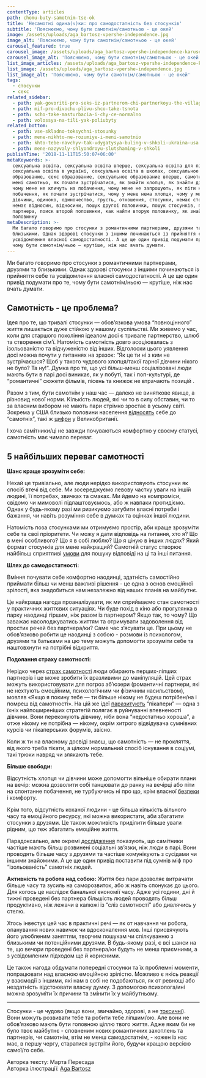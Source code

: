 ```yaml
---
contentType: articles
path: chomu-buty-samotnim-tse-ok
title: 'Несамотні одина(ч)ки: про самодостатність без стосунків'
subtitle: 'Пояснюємо, чому бути самотнім/самотньою - це окей'
image: /assets/uploads/aga_bartosz-vpershe-independence.jpg
image_alt: 'Пояснюємо, чому бути самотнім/самотньою - це окей'
carousel_featured: true
carousel_image: /assets/uploads/aga_bartosz-vpershe-independence-karusel.jpg
carousel_image_alt: 'Пояснюємо, чому бути самотнім/самотньою - це окей'
list_image_articles: /assets/uploads/aga_bartosz-vpershe-independence-karusel.jpg
list_image: /assets/uploads/aga_bartosz-vpershe-independence.jpg
list_image_alt: 'Пояснюємо, чому бути самотнім/самотньою - це окей'
tags:
  - стосунки
  - секс
related_sidebar:
  - path: yak-govoriti-pro-seks-iz-partnerom-chi-partnerkoyu-the-village
  - path: mif-pro-divochu-plivu-shco-take-tsnota
  - path: scho-take-masturbacia-i-chy-ce-normalno
  - path: volossya-na-tili-yak-poliubyty
related_bottom:
  - path: vse-skladno-toksychni-stosunky
  - path: mene-nikhto-ne-rozumiye-i-meni-samotnio
  - path: khto-tebe-navchyv-tak-vdygatysya-buling-v-shkoli-ukraina-usa
  - path: mene-nazyvaly-shlyondroyu-slutshaming-v-shkoli
publishTime: '2018-11-11T15:50:07+06:00'
metaKeywords: >-
  сексуальна освіта, сексуальна освіта вперше, сексуальна освіта для підлітків,
  сексуальна освіта в україні, сексуальна освіта в школах, сексуальное
  образование, секс образование, сексуальное образование вперше, самотність,
  мені самотньо, як почати зустрічатися, як знайти хлопця, як знайти дівчину,
  чому мене не кличуть на побачення, чому мене не запрошують, як піти на
  побачення, як почати зустрічатися, чому у мене нема хлопця, чому у мене нема
  дівчини, одиноко, одиночество, грусть, отношения, стосунки, немає стосунків,
  немає відносин, відносини, пошук другої половинки, пошук стосунків, пошук
  партнера, поиск второй половинки, как найти вторую половинку, як знайти другу
  половинку
metaDescription: >-
  Ми багато говоримо про стосунки з романтичними партнерами, друзями та
  близькими. Однак здорові стосунки з іншими починаються із прийняття себе та
  усвідомлення власної самодостатності. А це ще один привід подумати про те,
  чому бути самотнім/ньою — крутіше, ніж нас вчать думати.
---
```

Ми багато говоримо про стосунки з романтичними партнерами, друзями та близькими. Однак здорові стосунки з іншими починаються із прийняття себе та усвідомлення власної самодостатності. А це ще один привід подумати про те, чому бути самотнім/ньою — крутіше, ніж нас вчать думати.  

## Самотність - це проблема?

Ідея про те, що тривалі стосунки — обов’язкова умова “повноцінного” життя лишається дуже стійкою у нашому суспільстві. Ми живемо у час, коли для старшого покоління ідеалом досі є тривале партнерство, шлюб та створення сім’ї. Натомість самотність довго асоціювалась з ізольованістю та відчуженістю від інших. Відголоски цього уявлення досі можна почути у питаннях на зразок: “Як це ти ні з ким не зустрічаєшся? Щоб у такого чудового хлопця/такої гарної дівчини нікого не було? Та ну!”. Думка про те, що усі більш-менш соціалізовані люди мають бути в парі досі виникає, як у побуті, так і поп-культурі, де “романтичні” сюжети фільмів, пісень та книжок не втрачають позицій . 

Разом з тим, бути самотнім у наш час — далеко не виняткове явище, а різновид нової норми. Кількість людей, які чи то в силу обставин, чи то за власним вибором не мають пари стрімко зростає в усьому світі. Зокрема у США близько половини населення [відносять](http://www.upcisam.com/about/singles-statistics/) себе до “самотніх”, такі ж [цифри](https://www.independent.co.uk/life-style/dating/uk-cities-with-the-most-single-people-the-majority-of-mancunians-are-not-married-or-in-a-civil-9870992.html) у Великобританії. 

І хоча самітники/ці не завжди почуваються комфортно у своєму статусі, самотність має чимало переваг.

## 5 найбільших переваг самотності

**Шанс краще зрозуміти себе:**

Нехай це тривіально, але люди нерідко використовують стосунки як спосіб втечі від себе. Ми зосереджуємо левову частку уваги на іншій людині, її потребах, звичках та смаках. Ми йдемо на компроміси, свідомо чи мимоволі підлаштовуємось, або ж навпаки протидіємо. Однак у будь-якому разі ми ризикуємо загубити власні потреби і бажання, чи навіть розуміння себе в думках та оцінках іншої людини. 

Натомість поза стосунками ми отримуємо простір, аби краще зрозуміти себе та свої пріоритети. Чи можу я дати відповідь на питання, хто я? Що в мені особливого? Що я в собі люблю? Що я ціную в інших людях? Який формат стосунків для мене найкращий? Самотній статус створює найбільш сприятливі [умови](https://www.theatlantic.com/health/archive/2017/03/the-virtues-of-isolation/521100/) для пошуку відповіді на ці та інші питання.  

**Шлях до самодостатності:**

Вміння почувати себе комфортно наодинці, здатність самостійно приймати більш чи менш важливі рішення - це одна з основ емоційної зрілості, яка знадобиться нам незалежно від наших планів на майбутнє. 

Це найкраща нагода проаналізувати, як ми сприймаємо стан самотності у практичних життєвих ситуаціях. Чи буде похід в кіно або прогулянка в парку наодинці гіршим, ніж разом із партнером? Якщо так, то чому? Що заважає насолоджуватись життям та отримувати задоволення від простих речей без партнера/ки? Саме час з’ясувати це. При цьому не обов’язково робити це наодинці з собою - розмови із психологом, друзями та батьками на цю тему можуть допомогти зрозуміти себе та наштовхнути на потрібні відкриття. 

**Подолання страху самотності:**

Нерідко через [страх самотності](https://vpershe.com/articles/mene-nikhto-ne-rozumiye-i-meni-samotnio) люди обирають перших-ліпших партнерів і це може зробити їх вразливими до маніпуляцій. Цей страх можуть використовувати для погроз аб’юзери (романтичні партнери, які не нехтують емоційним, психологічним чи фізичним насильством), мовляв «Якщо я покину тебе — ти більше нікому не будеш потрібен/на і помреш від самотності». На цій же ідеї [паразитують](https://www.elitedaily.com/women/signs-youre-talking-to-pick-artist/854610) “пікапери” — одна з їхніх найпоширеніших стратегій полягає в руйнуванні впевненості дівчини. Вони переконують дівчину, ніби вона “недостатньо хороша”, а отже нікому не потрібна — нікому, окрім хитрого відвідувача сумнівних курсів чи пікаперських форумів, звісно. 

Коли ж ти на власному досвіді знаєш, що самотність — не прокляття, від якого треба тікати, а цілком нормальний спосіб існування в соціумі, такі трюки навряд чи злякають тебе.

**Більше свободи:**

Відсутність хлопця чи дівчини може допомогти вільніше обирати плани на вечір: можна дозволити собі танцювати до ранку на вечірці або піти на спонтанне побачення, не турбуючись ні про що, крім власної [безпеки](https://dailybitsof.com/courses/how-to-create-a-killer-online-dating-profile/posts/the-10-simple-rules-of-staying-safe-on-a-first-date) і комфорту. 

Крім того, відсутність коханої людини - це більша кількість вільного часу та емоційного ресурсу, які можна використати, аби збагатити стосунки з друзями. Це також можливість приділити більше уваги рідним, що теж збагатить емоційне життя.

Парадоксально, але окремі [дослідження](https://journals.sagepub.com/doi/abs/10.1177/0265407515597564) показують, що самітники частіше мають більш розвинені соціальні зв’язки, ніж люди в парі. Вони проводять більше часу з друзями та частіше комунікують з сусідами чи іншими знайомими. А це ще один привід поставити під сумнів міф про “ізольованість” самотніх людей. 

**Активність та робота над собою:**
Життя без пари дозволяє витрачати більше часу та зусиль на саморозвиток, або ж навіть спонукає до цього. Для когось це наслідок банальної економії часу.  Адже усі години, дні й тижні проведені без партнера більшість людей проводять більш продуктивно, ніж лежачи в калюжі із “сліз самотності” або дивлячись у стелю. 

Хтось інвестує цей час в практичні речі — як от навчання чи робота, опанування нових навичок чи вдосконалення мов. Інші присвячують його улюбленим заняттям, творчим пошукам чи спілкуванню з близькими чи потенційними друзями. В будь-якому разі, є всі шанси на те, що вечори проведені без партнера/ки будуть не менш приємними, а з усвідомленим підходом ще й корисними. 

Це також нагода обдумати попередні стосунки та їх проблемні моменти, попрацювати над власною емоційною зрілістю. Можливо є якісь реакції у взаємодії з іншими, які нам в собі не подобаються, як от ревнощі або нездатність відстоювати власну думку. З допомогою психолога/ині можна зрозуміти їх причини та змінити їх у майбутньому. 

- - -

Стосунки - це чудово (якщо вони, звичайно, здорові, а не [токсичні](https://vpershe.com/stories/toxichni-stosunky-perestala-spilkuvatysia-z-druziamy)). Вони можуть розвивати тебе та робити тебе ліпшим/ою. Але вони не обов’язково мають бути головною ціллю твого життя. Адже яким би не було твоє майбутнє - сповненим нових романтичних захоплень та партнерів, чи самотнім, втім не менш самодостатнім, - кожен із нас має, в першу чергу, старатися зустріти його, будучи кращою версією самої/го себе.

Авторка тексту: Марта Пересада\
Авторка ілюстрації: [Aga Bartosz](https://www.instagram.com/agabartosz/)
